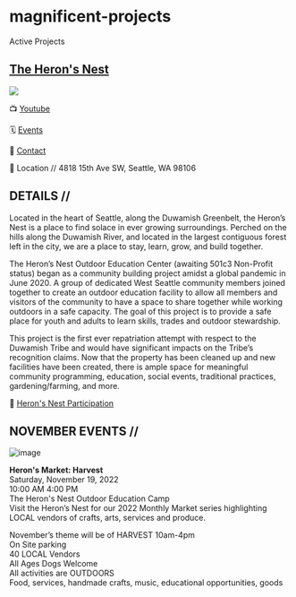 # magnificent-projects
Active Projects


## [The Heron's Nest](https://www.theheronsnest.org/about)

![](https://cdn.discordapp.com/attachments/1037781202096107560/1037782056316457080/unknown.png)

📺 [Youtube](https://youtu.be/CJuFEQdlJjk)

🗓️  [Events](https://www.theheronsnest.org/events)

📧  [Contact](HeronsNestOutdoor@Gmail.com)

📍  Location // 4818 15th Ave SW, Seattle, WA 98106 

## DETAILS // 

Located in the heart of Seattle, along the Duwamish Greenbelt, the Heron’s Nest is a place to find solace in ever growing surroundings. Perched on the hills along the Duwamish River, and located in the largest contiguous forest left in the city, we are a place to stay, learn, grow, and build together. 

The Heron’s Nest Outdoor Education Center (awaiting 501c3 Non-Profit status) began as a community building project amidst a global pandemic in June 2020.  A group of dedicated West Seattle community members joined together to create an outdoor education facility to allow all members and visitors of the community to have a space to share together while working outdoors in a safe capacity.  The goal of this project is to provide a safe place for youth and adults to learn skills, trades and outdoor stewardship.  

This project is the first ever repatriation attempt with respect to the Duwamish Tribe and would have significant impacts on the Tribe’s recognition claims. Now that the property has been cleaned up and new facilities have been created, there is ample space for meaningful community programming, education, social events, traditional practices, gardening/farming, and more.

🌱 [Heron's Nest Participation](hnParticipation.md)


## NOVEMBER EVENTS //

![image](https://user-images.githubusercontent.com/75811965/199804153-558e48b3-2fb7-4eee-ac01-4d2d8f23d2ce.png)

**Heron's Market: Harvest** <br>
Saturday, November 19, 2022 <br>
10:00 AM  4:00 PM <br>
The Heron's Nest Outdoor Education Camp <br>
Visit the Heron’s Nest for our 2022 Monthly Market series highlighting LOCAL vendors of crafts, arts, services and produce. <br>

November’s theme will be of HARVEST
10am-4pm <br>
On Site parking <br>
40 LOCAL Vendors <br>
All Ages Dogs Welcome <br>
All activities are OUTDOORS <br>
Food, services, handmade crafts, music, educational opportunities, goods <br>


